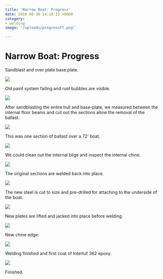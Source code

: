 ```yaml
---
title: 'Narrow Boat: Progress'
date: 2018-08-30 14:18:13 +0000
category:
- welding
image: "/uploads/progressFT.png"

---
```

# Narrow Boat: Progress

Sandblast and over plate base plate.

![](/uploads/239-1.JPG)

Old paint system failing and rust bubbles are visible.

![](/uploads/246.JPG)

After sandblasting the entire hull and base-plate, we measured between the internal floor beams and cut out the sections allow the removal of the ballast.

![](/uploads/248-2.JPG)

This was one section of ballast over a 72' boat.

![](/uploads/249.JPG)

We could clean out the internal bilge and inspect the internal chine.

![](/uploads/254.JPG)

The original sections are welded back into place.

![](/uploads/267.JPG)

The new steel is cut to size and pre-drilled for attaching to the underside of the boat.

![](/uploads/274.JPG)

New plates are lifted and jacked into place before welding.

![](/uploads/275.JPG)

New chine edge:

![](/uploads/287.JPG)

Welding finished and first coat of Intertuf 362 epoxy.

![](/uploads/283.JPG)

Finished.